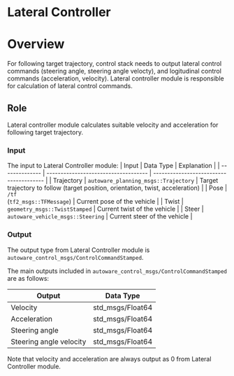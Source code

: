 # Lateral Controller

# Overview

For following target trajectory, control stack needs to output lateral control commands (steering angle, steering angle velocty), and logitudinal control commands (acceleration, velocity). Lateral controller module is responsible for calculation of lateral control commands.

## Role

Lateral controller module calculates suitable velocity and acceleration for following target trajectory.

### Input

The input to Lateral Controller module:
| Input | Data Type | Explanation |
| -------------- | ------------------------------------ | --------------------------------------- |
| Trajectory | `autoware_planning_msgs::Trajectory` | Target trajectory to follow (target position, orientation, twist, acceleration) |
| Pose | `/tf` <br>(`tf2_msgs::TFMessage`) | Current pose of the vehicle |
| Twist | `geometry_msgs::TwistStamped` | Current twist of the vehicle |
| Steer | `autoware_vehicle_msgs::Steering` | Current steer of the vehicle |

### Output

The output type from Lateral Controller module is `autoware_control_msgs/ControlCommandStamped`.

The main outputs included in `autoware_control_msgs/ControlCommandStamped` are as follows:

| Output                  | Data Type        |
| ----------------------- | ---------------- |
| Velocity                | std_msgs/Float64 |
| Acceleration            | std_msgs/Float64 |
| Steering angle          | std_msgs/Float64 |
| Steering angle velocity | std_msgs/Float64 |

Note that velocity and acceleration are always output as 0 from Lateral Controller module.
